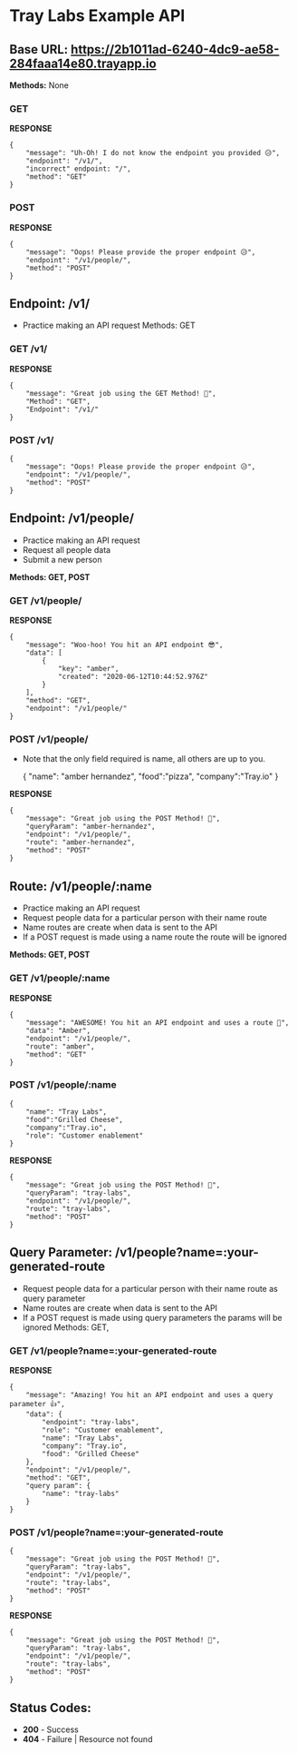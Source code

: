 
# Tray Labs Example API

## Base URL: https://2b1011ad-6240-4dc9-ae58-284faaa14e80.trayapp.io

**Methods:** None

### GET

**RESPONSE**

    {
        "message": "Uh-Oh! I do not know the endpoint you provided 😥",
        "endpoint": "/v1/",
        "incorrect" endpoint: "/",
        "method": "GET"
    }

### POST

**RESPONSE**

    {
        "message": "Oops! Please provide the proper endpoint 😥",
        "endpoint": "/v1/people/",
        "method": "POST"
    }

## Endpoint: /v1/

- Practice making an API request
Methods: GET

### GET /v1/

**RESPONSE**

    {
        "message": "Great job using the GET Method! 🎉",
        "Method": "GET",
        "Endpoint": "/v1/"
    }

### POST /v1/

    {
        "message": "Oops! Please provide the proper endpoint 😥",
        "endpoint": "/v1/people/",
        "method": "POST"
    }

## Endpoint: /v1/people/

- Practice making an API request
- Request all people data
- Submit a new person

**Methods: GET, POST**

### GET /v1/people/

**RESPONSE**

    {
        "message": "Woo-hoo! You hit an API endpoint 😎",
        "data": [
            {
                "key": "amber",
                "created": "2020-06-12T10:44:52.976Z"
            }
        ],
        "method": "GET",
        "endpoint": "/v1/people/"
    }

### POST  /v1/people/
- Note that the only field required is name, all others are up to you.

    {
        "name": "amber hernandez",
        "food":"pizza",
        "company":"Tray.io"
    }

**RESPONSE**

    {
        "message": "Great job using the POST Method! 👏",
        "queryParam": "amber-hernandez",
        "endpoint": "/v1/people/",
        "route": "amber-hernandez",
        "method": "POST"
    }

## Route: /v1/people/:name

- Practice making an API request
- Request people data for a particular person with their name route
- Name routes are create when data is sent to the API
- If a POST request is made using a name route the route will be ignored

**Methods: GET, POST**

### GET /v1/people/:name

**RESPONSE**

    {
        "message": "AWESOME! You hit an API endpoint and uses a route 🤩",
        "data": "Amber",
        "endpoint": "/v1/people/",
        "route": "amber",
        "method": "GET"
    }

### POST /v1/people/:name

    {
        "name": "Tray Labs",
        "food":"Grilled Cheese",
        "company":"Tray.io",
        "role": "Customer enablement"
    }

**RESPONSE**

    {
        "message": "Great job using the POST Method! 👏",
        "queryParam": "tray-labs",
        "endpoint": "/v1/people/",
        "route": "tray-labs",
        "method": "POST"
    }


## Query Parameter: /v1/people?name=:your-generated-route

- Request people data for a particular person with their name route as query parameter
- Name routes are create when data is sent to the API
- If a POST request is made using query parameters the params will be ignored
Methods: GET,

### GET /v1/people?name=:your-generated-route

**RESPONSE**

    {
        "message": "Amazing! You hit an API endpoint and uses a query parameter 👍",
        "data": {
            "endpoint": "tray-labs",
            "role": "Customer enablement",
            "name": "Tray Labs",
            "company": "Tray.io",
            "food": "Grilled Cheese"
        },
        "endpoint": "/v1/people/",
        "method": "GET",
        "query param": {
            "name": "tray-labs"
        }
    }

### POST /v1/people?name=:your-generated-route

    {
        "message": "Great job using the POST Method! 👏",
        "queryParam": "tray-labs",
        "endpoint": "/v1/people/",
        "route": "tray-labs",
        "method": "POST"
    }

**RESPONSE**

    {
        "message": "Great job using the POST Method! 👏",
        "queryParam": "tray-labs",
        "endpoint": "/v1/people/",
        "route": "tray-labs",
        "method": "POST"
    }


## Status Codes:

 - **200** - Success 
 - **404** - Failure | Resource not found


